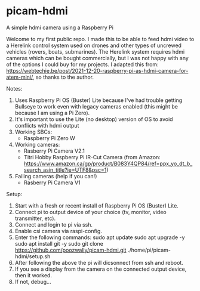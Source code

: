 # picam-hdmi
A simple hdmi camera using a Raspberry Pi

Welcome to my first public repo.  I made this to be able to feed hdmi video to a Herelink control system used on drones and other types of uncrewed vehicles (rovers, boats, submarines).  The Herelink system requires hdmi cameras which can be bought commercially, but I was not happy with any of the options I could buy for my projects.  I adapted this from: https://webtechie.be/post/2021-12-20-raspberry-pi-as-hdmi-camera-for-atem-mini/, so thanks to the author.

Notes: 
1) Uses Raspberry Pi OS (Buster) Lite because I've had trouble getting Bullseye to work even with legacy cameras enabled (this might be because I am using a Pi Zero).
2) It's important to use the Lite (no desktop) version of OS to avoid conflicts with hdmi output
3) Working SBCs:
    - Raspberry Pi Zero W
4) Working cameras:
    - Rasberry Pi Camera V2.1
    - Titri Hobby Raspberry Pi IR-Cut Camera (from Amazon: https://www.amazon.ca/gp/product/B083Y4QP84/ref=ppx_yo_dt_b_search_asin_title?ie=UTF8&psc=1)
5) Failing cameras (help if you can!)
    - Rasberry Pi Camera V1

Setup:
1) Start with a fresh or recent install of Raspberry Pi OS (Buster) Lite.
2) Connect pi to output device of your choice (tv, monitor, video transmitter, etc).
3) Connect and login to pi via ssh.
4) Enable csi camera via raspi-config.
5) Enter the following commands:
    sudo apt update
    sudo apt upgrade -y
    sudo apt install git -y
    sudo git clone https://github.com/poozwally/picam-hdmi.git
    ./home/pi/picam-hdmi/setup.sh
6) After following the above the pi will dicsonnect from ssh and reboot.
7) If you see a display from the camera on the connected output device, then it worked.
8) If not, debug...
